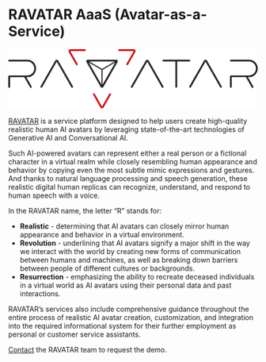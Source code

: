 # RAVATAR AaaS (Avatar-as-a-Service)

![RAVATAR logo](/images/ravatar_logo.jpg)

[RAVATAR](http://ravatar.com) is a service platform designed to help users create high-quality realistic human AI avatars by leveraging state-of-the-art technologies of Generative AI and Conversational AI. 

Such AI-powered avatars can represent either a real person or a fictional character in a virtual realm while closely resembling human appearance and behavior by copying even the most subtle mimic expressions and gestures. And thanks to natural language processing and speech generation, these realistic digital human replicas can recognize, understand, and respond to human speech with a voice.

In the RAVATAR name, the letter “R” stands for:
+ **Realistic** - determining that AI avatars can closely mirror human appearance and behavior in a virtual environment.
+ **Revolution** - underlining that AI avatars signify a major shift in the way we interact with the world by creating new forms of communication between humans and machines, as well as breaking down barriers between people of different cultures or backgrounds.
+ **Resurrection** - emphasizing the ability to recreate deceased individuals in a virtual world as AI avatars using their personal data and past interactions.

RAVATAR’s services also include comprehensive guidance throughout the entire process of realistic AI avatar creation, customization, and integration into the required informational system for their further employment as personal or customer service assistants. 

[Contact](https://ravatar.com/#contacts) the RAVATAR team to request the demo.
